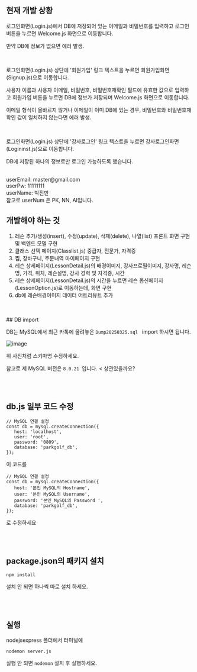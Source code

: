## 현재 개발 상황
로그인화면(Login.js)에서 DB에 저장되어 있는 이메일과 비밀번호를 입력하고 로그인 버튼을 누르면 Welcome.js 화면으로 이동합니다.

만약 DB에 정보가 없으면 에러 발생.

<br/>

로그인화면(Login.js) 상단에 '회원가입' 링크 텍스트을 누르면 회원가입화면(Signup.js)으로 이동합니다.

사용자 이름과 사용자 이메일, 비밀번호, 비밀번호재확인 필드에 유효한 값으로 입력하고 회원가입 버튼을 누르면 DB에 정보가 저장되며 Welcome.js 화면으로 이동합니다.

이메일 형식이 올바르지 않거나 이메일이 이미 DB에 있는 경우, 비밀번호와 비밀번호재확인 값이 일치하지 않는다면 에러 발생.

<br/>

로그인화면(Login.js) 상단에 '강사로그인' 링크 텍스트을 누르면 강사로그인화면(Logininst.js)으로 이동합니다.

DB에 저장된 하나의 정보로만 로그인 가능하도록 했습니다.

  
<br/>
userEmail: master@gmail.com
<br/>
userPw: 11111111
<br/>
userName: 박진만
<br/>
참고로 userNum 은 PK, NN, AI입니다.



## 개발해야 하는 것
1. 레슨 추가/생성(insert), 수정(update), 삭제(delete), 나열(list) 프론트 화면 구현 및 백엔드 모델 구현
2. 클래스 선택 페이지(Classlist.js) 중급자, 전문가, 자격증
3. 찜, 장바구니, 주문내역 마이페이지 구현
4. 레슨 상세페이지(LessonDetail.js)의 배경이미지, 강사프로필이미지, 강사명, 레슨명, 가격, 위치, 레슨설명, 강사 경력 및 자격증, 시간
5. 레슨 상세페이지(LessonDetail.js)의 시간을 누르면 레슨 옵션페이지(LessonOption.js)로 이동하는데, 화면 구현
6. db에 레슨배경이미지 데이터 어트리뷰트 추가

<br/>
<br/>
## DB import

DB는 MySQL에서 최근 카톡에 올려놓은  `Dump20250325.sql ` import 하시면 됩니다.

![image](https://github.com/user-attachments/assets/167b8cb4-01b1-4253-8b58-d547b84ce086)


위 사진처럼 스키마명 수정하세요.

참고로 제 MySQL 버전은  `8.0.21 `입니다. < 상관있을까요?



<br/>
<br/>

## db.js 일부 코드 수정 
 ```
// MySQL 연결 설정
const db = mysql.createConnection({
    host: 'localhost',
    user: 'root',
    password: '0809',
    database: 'parkgolf_db',
});
 ```
이 코드를

 ```
// MySQL 연결 설정
const db = mysql.createConnection({
    host: '본인 MySQL의 Hostname',
    user: '본인 MySQL의 Username',
    password: '본인 MySQL의 Password ',
    database: 'parkgolf_db',
});
 ```
로 수정하세요

<br/>
<br/>

## package.json의 패키지 설치 
 ```
npm install
 ```
설치 안 되면 하나씩 따로 설치 하세요.

<br/>
<br/>

## 실행
nodejsexpress 폴더에서 터미널에
 ```
 nodemon server.js
 ```
실행 안 되면 `nodemon` 설치 후 실행하세요.

